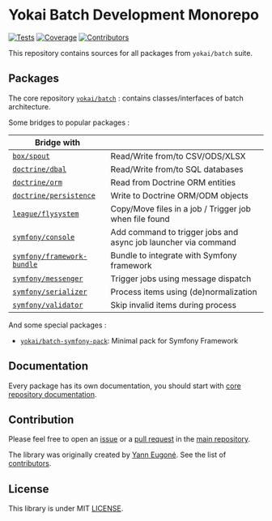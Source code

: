 # Yokai Batch Development Monorepo

[![Tests](https://img.shields.io/github/workflow/status/yokai-php/batch-src/Tests?style=flat-square&label=tests)](https://github.com/yokai-php/batch-src/actions)
[![Coverage](https://img.shields.io/codecov/c/github/yokai-php/batch-src?style=flat-square)](https://codecov.io/gh/yokai-php/batch-src)
[![Contributors](https://img.shields.io/github/contributors/yokai-php/batch-src?style=flat-square)](https://github.com/yokai-php/batch-src/graphs/contributors)

This repository contains sources for all packages from `yokai/batch` suite.


## Packages

The core repository [`yokai/batch`](https://github.com/yokai-php/batch) : contains classes/interfaces of batch architecture.

Some bridges to popular packages :

| Bridge with                                                                        |                                                                |
|------------------------------------------------------------------------------------|----------------------------------------------------------------|
| [`box/spout`](https://github.com/yokai-php/batch-box-spout)                        | Read/Write from/to CSV/ODS/XLSX                                |
| [`doctrine/dbal`](https://github.com/yokai-php/batch-doctrine-dbal)                | Read/Write from/to SQL databases                               |
| [`doctrine/orm`](https://github.com/yokai-php/batch-doctrine-orm)                  | Read from Doctrine ORM entities                                |
| [`doctrine/persistence`](https://github.com/yokai-php/batch-doctrine-persistence)  | Write to Doctrine ORM/ODM objects                              |
| [`league/flysystem`](https://github.com/yokai-php/batch-league-flysystem)          | Copy/Move files in a job / Trigger job when file found         |
| [`symfony/console`](https://github.com/yokai-php/batch-symfony-console)            | Add command to trigger jobs and async job launcher via command |
| [`symfony/framework-bundle`](https://github.com/yokai-php/batch-symfony-framework) | Bundle to integrate with Symfony framework                     |
| [`symfony/messenger`](https://github.com/yokai-php/batch-symfony-messenger)        | Trigger jobs using message dispatch                            |
| [`symfony/serializer`](https://github.com/yokai-php/batch-symfony-serializer)      | Process items using (de)normalization                          |
| [`symfony/validator`](https://github.com/yokai-php/batch-symfony-validator)        | Skip invalid items during process                              |

And some special packages :
- [`yokai/batch-symfony-pack`](https://github.com/yokai-php/batch-symfony-pack): Minimal pack for Symfony Framework


## Documentation

Every package has its own documentation,
you should start with [core repository documentation](https://github.com/yokai-php/batch/blob/0.x/README.md).


## Contribution

Please feel free to open an [issue](https://github.com/yokai-php/batch-src/issues)
or a [pull request](https://github.com/yokai-php/batch-src/pulls)
in the [main repository](https://github.com/yokai-php/batch-src).

The library was originally created by [Yann Eugoné](https://github.com/yann-eugone).
See the list of [contributors](https://github.com/yokai-php/batch-src/contributors).


## License

This library is under MIT [LICENSE](LICENSE).
